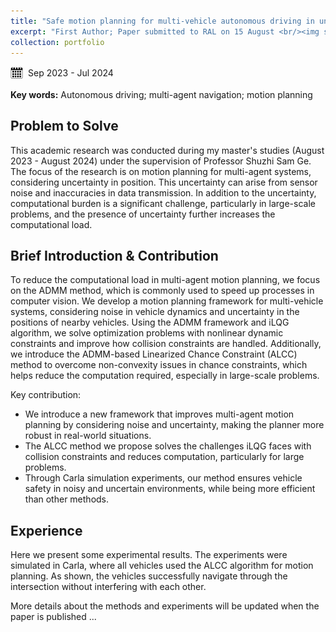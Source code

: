 ```yaml
---
title: "Safe motion planning for multi-vehicle autonomous driving in uncertain environments"
excerpt: "First Author; Paper submitted to RAL on 15 August <br/><img src='/images/21stRobocon.png'>"
collection: portfolio
---
```

<head>
    <style>
        .logo-container {
          display: inline-flex; /* 使用flex布局，使logo和文字保持在同一行 */
          align-items: center; /* 确保logo与文字垂直居中对齐 */
        }
        .logo {
          width: 20px; /* 控制 logo 的宽度，根据需要调整大小 */
          height: auto;
          margin-right: 8px; /* 控制 logo 和文字之间的间距 */
          vertical-align: middle;
        }
    </style>
</head>

<div class="logo-container">
<img src="/images/calendar.png" alt="Date Icon" class="logo">
<span>Sep 2023 - Jul 2024</span>
</div>
<p><strong>Key words:</strong> Autonomous driving; multi-agent navigation; motion planning</p>

## Problem to Solve
This academic research was conducted during my master's studies (August 2023 - August 2024) under the supervision of Professor Shuzhi Sam Ge. The focus of the research is on motion planning for multi-agent systems, considering uncertainty in position. This uncertainty can arise from sensor noise and inaccuracies in data transmission. In addition to the uncertainty, computational burden is a significant challenge, particularly in large-scale problems, and the presence of uncertainty further increases the computational load.


## Brief Introduction & Contribution
To reduce the computational load in multi-agent motion planning, we focus on the ADMM method, which is commonly used to speed up processes in computer vision. We develop a motion planning framework for multi-vehicle systems, considering noise in vehicle dynamics and uncertainty in the positions of nearby vehicles. Using the ADMM framework and iLQG algorithm, we solve optimization problems with nonlinear dynamic constraints and improve how collision constraints are handled. Additionally, we introduce the ADMM-based Linearized Chance Constraint (ALCC) method to overcome non-convexity issues in chance constraints, which helps reduce the computation required, especially in large-scale problems.

Key contribution:
- We introduce a new framework that improves multi-agent motion planning by considering noise and uncertainty, making the planner more robust in real-world situations.
- The ALCC method we propose solves the challenges iLQG faces with collision constraints and reduces computation, particularly for large problems.
- Through Carla simulation experiments, our method ensures vehicle safety in noisy and uncertain environments, while being more efficient than other methods.

## Experience
Here we present some experimental results. The experiments were simulated in Carla, where all vehicles used the ALCC algorithm for motion planning. As shown, the vehicles successfully navigate through the intersection without interfering with each other.



More details about the methods and experiments will be updated when the paper is published ...
